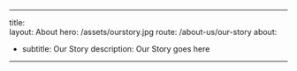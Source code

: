 ---
title:  
layout: About
hero:  /assets/ourstory.jpg
route: /about-us/our-story
about:
-  subtitle: Our Story
   description: Our Story goes here
----
